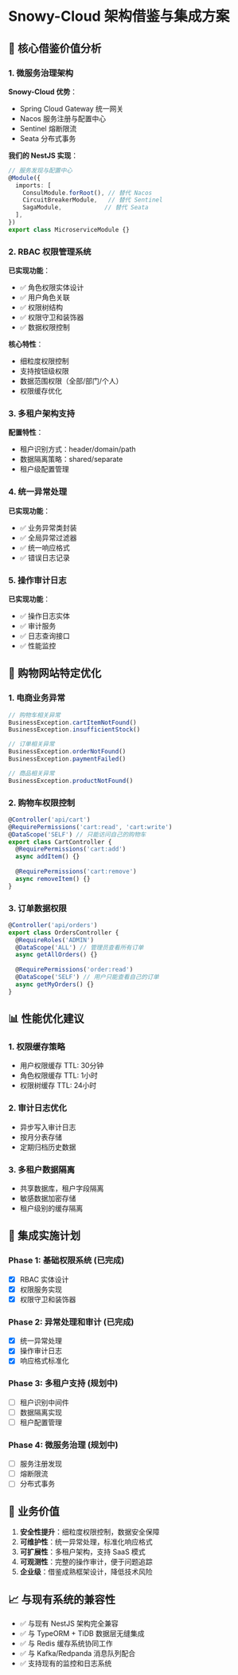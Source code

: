 # Snowy-Cloud 架构借鉴与集成方案

## 🎯 核心借鉴价值分析

### 1. **微服务治理架构**
**Snowy-Cloud 优势**：
- Spring Cloud Gateway 统一网关
- Nacos 服务注册与配置中心
- Sentinel 熔断限流
- Seata 分布式事务

**我们的 NestJS 实现**：
```typescript
// 服务发现与配置中心
@Module({
  imports: [
    ConsulModule.forRoot(), // 替代 Nacos
    CircuitBreakerModule,   // 替代 Sentinel
    SagaModule,            // 替代 Seata
  ],
})
export class MicroserviceModule {}
```

### 2. **RBAC 权限管理系统**
**已实现功能**：
- ✅ 角色权限实体设计
- ✅ 用户角色关联
- ✅ 权限树结构
- ✅ 权限守卫和装饰器
- ✅ 数据权限控制

**核心特性**：
- 细粒度权限控制
- 支持按钮级权限
- 数据范围权限（全部/部门/个人）
- 权限缓存优化

### 3. **多租户架构支持**
**配置特性**：
- 租户识别方式：header/domain/path
- 数据隔离策略：shared/separate
- 租户级配置管理

### 4. **统一异常处理**
**已实现功能**：
- ✅ 业务异常类封装
- ✅ 全局异常过滤器
- ✅ 统一响应格式
- ✅ 错误日志记录

### 5. **操作审计日志**
**已实现功能**：
- ✅ 操作日志实体
- ✅ 审计服务
- ✅ 日志查询接口
- ✅ 性能监控

## 🚀 购物网站特定优化

### 1. **电商业务异常**
```typescript
// 购物车相关异常
BusinessException.cartItemNotFound()
BusinessException.insufficientStock()

// 订单相关异常  
BusinessException.orderNotFound()
BusinessException.paymentFailed()

// 商品相关异常
BusinessException.productNotFound()
```

### 2. **购物车权限控制**
```typescript
@Controller('api/cart')
@RequirePermissions('cart:read', 'cart:write')
@DataScope('SELF') // 只能访问自己的购物车
export class CartController {
  @RequirePermissions('cart:add')
  async addItem() {}
  
  @RequirePermissions('cart:remove')
  async removeItem() {}
}
```

### 3. **订单数据权限**
```typescript
@Controller('api/orders')
export class OrdersController {
  @RequireRoles('ADMIN')
  @DataScope('ALL') // 管理员查看所有订单
  async getAllOrders() {}
  
  @RequirePermissions('order:read')
  @DataScope('SELF') // 用户只能查看自己的订单
  async getMyOrders() {}
}
```

## 📊 性能优化建议

### 1. **权限缓存策略**
- 用户权限缓存 TTL: 30分钟
- 角色权限缓存 TTL: 1小时
- 权限树缓存 TTL: 24小时

### 2. **审计日志优化**
- 异步写入审计日志
- 按月分表存储
- 定期归档历史数据

### 3. **多租户数据隔离**
- 共享数据库，租户字段隔离
- 敏感数据加密存储
- 租户级别的缓存隔离

## 🔧 集成实施计划

### Phase 1: 基础权限系统 (已完成)
- [x] RBAC 实体设计
- [x] 权限服务实现
- [x] 权限守卫和装饰器

### Phase 2: 异常处理和审计 (已完成)
- [x] 统一异常处理
- [x] 操作审计日志
- [x] 响应格式标准化

### Phase 3: 多租户支持 (规划中)
- [ ] 租户识别中间件
- [ ] 数据隔离实现
- [ ] 租户配置管理

### Phase 4: 微服务治理 (规划中)
- [ ] 服务注册发现
- [ ] 熔断限流
- [ ] 分布式事务

## 🎯 业务价值

1. **安全性提升**：细粒度权限控制，数据安全保障
2. **可维护性**：统一异常处理，标准化响应格式
3. **可扩展性**：多租户架构，支持 SaaS 模式
4. **可观测性**：完整的操作审计，便于问题追踪
5. **企业级**：借鉴成熟框架设计，降低技术风险

## 📈 与现有系统的兼容性

- ✅ 与现有 NestJS 架构完全兼容
- ✅ 与 TypeORM + TiDB 数据层无缝集成
- ✅ 与 Redis 缓存系统协同工作
- ✅ 与 Kafka/Redpanda 消息队列配合
- ✅ 支持现有的监控和日志系统